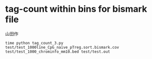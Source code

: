 # tag-count within bins for bismark file

山田作

```
time python tag_count_3.py test/test_1000line_CpG_naive_pTreg.sort.bismark.cov test/test_1000_chrominfo_mm10.bed test/test.out
```
